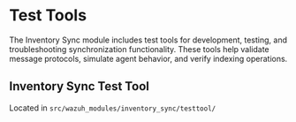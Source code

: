 # Test Tools

The Inventory Sync module includes test tools for development, testing, and troubleshooting synchronization functionality. These tools help validate message protocols, simulate agent behavior, and verify indexing operations.

## Inventory Sync Test Tool

Located in `src/wazuh_modules/inventory_sync/testtool/`
